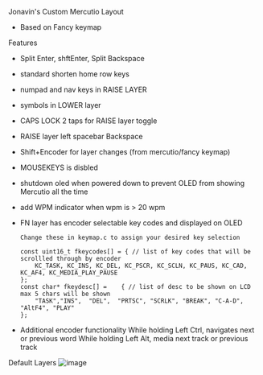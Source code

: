 Jonavin's Custom Mercutio Layout
  - Based on Fancy keymap

Features
  - Split Enter, shftEnter, Split Backspace
  - standard shorten home row keys
  - numpad and nav keys in RAISE LAYER
  - symbols in LOWER layer
  - CAPS LOCK 2 taps for RAISE layer toggle
  - RAISE layer left spacebar Backspace
  - Shift+Encoder for layer changes (from mercutio/fancy keymap)
  - MOUSEKEYS is disbled
  - shutdown oled when powered down to prevent OLED from showing Mercutio all the time
  - add WPM indicator when wpm is > 20 wpm
  
  - FN layer has encoder selectable key codes and displayed on OLED
        
        Change these in keymap.c to assign your desired key selection

        const uint16_t fkeycodes[] = { // list of key codes that will be scrollled through by encoder
            KC_TASK, KC_INS, KC_DEL, KC_PSCR, KC_SCLN, KC_PAUS, KC_CAD, KC_AF4, KC_MEDIA_PLAY_PAUSE
        };
        const char* fkeydesc[] =    { // list of desc to be shown on LCD max 5 chars will be shown
            "TASK","INS",  "DEL",  "PRTSC", "SCRLK", "BREAK", "C-A-D", "AltF4", "PLAY"
        };

  - Additional encoder functionality 
        While holding Left Ctrl, navigates next or previous word
        While holding Left Alt, media next track or previous track


Default Layers
![image](https://user-images.githubusercontent.com/71780717/118902752-4aaf7880-b8e4-11eb-82f4-e5047612ffcf.png)
